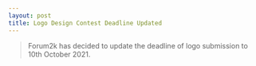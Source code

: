 ```yaml
---
layout: post
title: Logo Design Contest Deadline Updated
---
```



> Forum2k has decided to update the deadline of logo submission to 10th October 2021.

